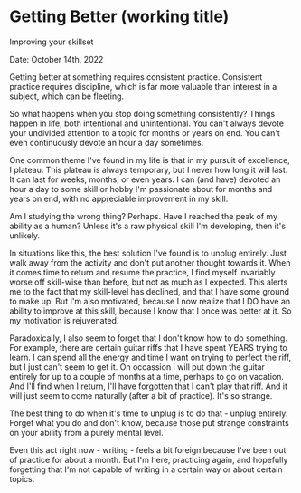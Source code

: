 # Getting Better (working title)
Improving your skillset

Date: October 14th, 2022

Getting better at something requires consistent practice. Consistent practice requires discipline, which is far more valuable than interest in a subject, which can be fleeting. 

So what happens when you stop doing something consistently? Things happen in life, both intentional and unintentional. You can't always devote your undivided attention to a topic for months or years on end. You can't even continuously devote an hour a day sometimes. 

One common theme I've found in my life is that in my pursuit of excellence, I plateau. This plateau is always temporary, but I never how long it will last. It can last for weeks, months, or even years. I can (and have) devoted an hour a day to some skill or hobby I'm passionate about for months and years on end, with no appreciable improvement in my skill. 

Am I studying the wrong thing? Perhaps. Have I reached the peak of my ability as a human? Unless it's a raw physical skill I'm developing, then it's unlikely. 

In situations like this, the best solution I've found is to unplug entirely. Just walk away from the activity and don't put another thought towards it. When it comes time to return and resume the practice, I find myself invariably worse off skill-wise than before, but not as much as I expected. This alerts me to the fact that my skill-level has declined, and that I have some ground to make up. But I'm also motivated, because I now realize that I DO have an ability to improve at this skill, because I know that I once was better at it. So my motivation is rejuvenated. 

Paradoxically, I also seem to forget that I don't know how to do something. For example, there are certain guitar riffs that I have spent YEARS trying to learn. I can spend all the energy and time I want on trying to perfect the riff, but I just can't seem to get it. On occassion I will put down the guitar entirely for up to a couple of months at a time, perhaps to go on vacation. And I'll find when I return, I'll have forgotten that I can't play that riff. And it will just seem to come naturally (after a bit of practice). It's so strange.

The best thing to do when it's time to unplug is to do that - unplug entirely. Forget what you do and don't know, because those put strange constraints on your ability from a purely mental level.

Even this act right now - writing - feels a bit foreign because I've been out of practice for about a month. But I'm here, practicing again, and hopefully forgetting that I'm not capable of writing in a certain way or about certain topics. 